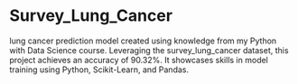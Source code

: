 # Survey_Lung_Cancer
lung cancer prediction model created using knowledge from my Python with Data Science course. Leveraging the survey_lung_cancer dataset, this project achieves an accuracy of 90.32%. It showcases skills in  model training using Python, Scikit-Learn, and Pandas.
